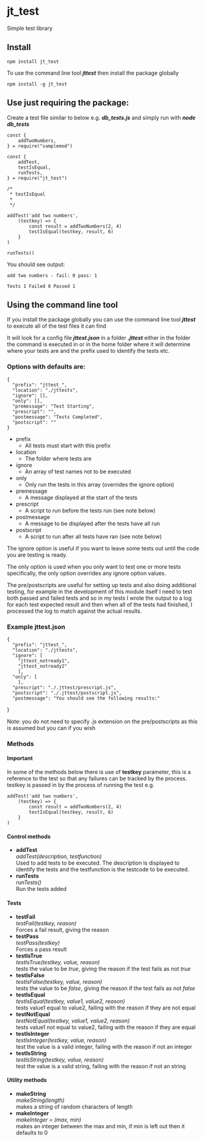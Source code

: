 # jt_test
Simple test library

## Install

    npm install jt_test

To use the command line tool ***jttest***   then install the package globally

    npm install -g jt_test

## Use just requiring the package:

Create a test file similar to below e.g. ***db_tests.js*** and simply run with ***node db_tests***

    const {
        addTwoNumbers,
    } = require("samplemod")

    const {
        addTest,
        testIsEqual,
        runTests,
    } = require("jt_test")

    /*
     * testIsEqual
     *
     */

    addTest('add two numbers',
        (testkey) => {
            const result = addTwoNumbers(2, 4)
            testIsEqual(testkey, result, 6)
        }
    )

    runTests()


You should see output:

    add two numbers - fail: 0 pass: 1

    Tests 1 Failed 0 Passed 1

## Using the command line tool

If you install the package globally you can use the command line tool ***jttest*** to execute all of the test files it can find

It will look for a config file ***jttest.json*** in a folder ***.jttest*** either in the folder the command is executed in or in the home folder where it will determine where your tests are and the prefix used to identify the tests etc.

### Options with defaults are:
    {
      "prefix": "jttest_",       
      "location": "./jttests",
      "ignore": [],  
      "only": [],         
      "premessage": "Test Starting",  
      "prescript": "",
      "postmessage": "Tests Completed",
      "postscript": ""
    }

* prefix
    *  All tests must start with this prefix
* location
    *  The folder where tests are
* ignore
    *  An array of test names not to be executed
* only
    *  Only run the tests in this array (overrides the ignore option)
* premessage
    *  A message displayed at the start of the tests
* prescript
    *  A script to run before the tests run (see note below)
* postmessage
    *  A message to be displayed after the tests have all run
* postscript
    * A script to run after all tests have ran (see note below)

The ignore option is useful if you want to leave some tests out until the code you are testing is ready.

The only option is used when you only want to test one or more tests specifically, the only option overrides any ignore option values.

The pre/postscripts are useful for setting up tests and also doing additional testing, for example in the development of this module itself I need to test both passed and failed tests and so in my tests I wrote the output to a log for each test expected result and then when all of the tests had finished, I processed the log to match against the actual results.

### Example jttest.json

    {
      "prefix": "jttest_",
      "location": "./jttests",
      "ignore": [
        "jttest_notready1",
        "jttest_notready2"
        ],
      "only": [
        ],
      "prescript": "./.jttest/prescript.js",
      "postscript": "./.jttest/postscript.js",
      "postmessage": "You should see the following results:"

  }

Note: you do not need to specify .js extension on the pre/postscripts as this is assumed but you can if you wish

### Methods

#### **Important**
In some of the methods below there is use of **testkey** parameter, this is a reference to the test so that any failures can be tracked by the process. testkey is passed in by the process of running the test e.g.

    addTest('add two numbers',
        (testkey) => {
            const result = addTwoNumbers(2, 4)
            testIsEqual(testkey, result, 6) 
        }
    )

#### Control methods
* **addTest**
  <br>*addTest(description, testfunction)*
  <br>Used to add tests to be executed. The description is displayed to identify the tests and the testfunction is the testcode to be executed.
* **runTests**
  <br>*runTests()*
  <br>Run the tests added
#### Tests
* **testFail**
  <br>*testFail(testkey, reason)*
  <br>Forces a fail result, giving the reason
* **testPass**
  <br>*testPass(testkey)*
  <br>Forces a pass result
* **testIsTrue**
  <br>*testIsTrue(testkey, value, reason)*
  <br>tests the value to be *true*, giving the reason if the test fails as not *true*
* **testIsFalse**
  <br>*testIsFalse(testkey, value, reason)*
  <br>tests the value to be *false*, giving the reason if the test fails as not *false*
* **testIsEqual**
  <br>*testIsEqual(testkey, value1, value2, reason)*
  <br>tests value1 equal to value2, failing with the reason if they are not equal
* **testNotEqual**
  <br>*testNotEqual(testkey, value1, value2, reason)*
  <br>tests value1 not equal to value2, failing with the reason if they are equal
* **testIsInteger**
  <br>*testIsInteger(testkey, value, reason)*
  <br>test the value is a valid integer, failing with the reason if not an integer
* **testIsString**
  <br>*testIsString(testkey, value, reason)*
  <br>test the value is a valid string, failing with the reason if not an string

#### Utility methods
* **makeString**
  <br>*makeString(length)*
  <br>makes a string of random characters of length
* **makeInteger**
  <br>*makeInteger = (max, min)*
  <br>makes an integer between the max and min, if min is left out then it defaults to 0
